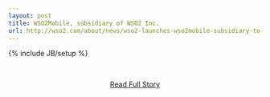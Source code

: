 ```yaml
---
layout: post
title: WSO2Mobile, subsidiary of WSO2 Inc.
url: http://wso2.com/about/news/wso2-launches-wso2mobile-subsidiary-to-focus-on-enterprise-mobile-applications-and-device-management/
---
```

{% include JB/setup %}<p></p>
<br /><p align='center'><a href="http://wso2.com/about/news/wso2-launches-wso2mobile-subsidiary-to-focus-on-enterprise-mobile-applications-and-device-management/">Read Full Story</a></p><br />
